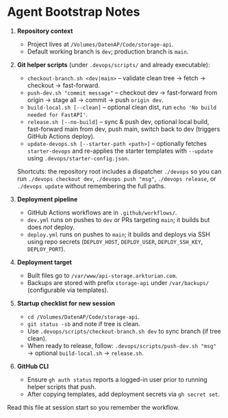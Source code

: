 # Agent Bootstrap Notes

1. **Repository context**
   - Project lives at `/Volumes/DatenAP/Code/storage-api`.
   - Default working branch is `dev`; production branch is `main`.

2. **Git helper scripts** (under `.devops/scripts/` and already executable):
   - `checkout-branch.sh <dev|main>` – validate clean tree → fetch → checkout → fast-forward.
   - `push-dev.sh "commit message"` – checkout dev → fast-forward from origin → stage all → commit → push `origin dev`.
   - `build-local.sh [--clean]` – optional clean dist, run `echo 'No build needed for FastAPI'`.
   - `release.sh [--no-build]` – sync & push dev, optional local build, fast-forward main from dev, push main, switch back to dev (triggers GitHub Actions deploy).
   - `update-devops.sh [--starter-path <path>]` – optionally fetches `starter-devops` and re-applies the starter templates with `--update` using `.devops/starter-config.json`.

   Shortcuts: the repository root includes a dispatcher `./devops` so you can run `./devops checkout dev`, `./devops push "msg"`, `./devops release`, or `./devops update` without remembering the full paths.

3. **Deployment pipeline**
   - GitHub Actions workflows are in `.github/workflows/`.
   - `dev.yml` runs on pushes to `dev` or PRs targeting `main`; it builds but does *not* deploy.
   - `deploy.yml` runs on pushes to `main`; it builds and deploys via SSH using repo secrets (`DEPLOY_HOST`, `DEPLOY_USER`, `DEPLOY_SSH_KEY`, `DEPLOY_PORT`).

4. **Deployment target**
   - Built files go to `/var/www/api-storage.arkturian.com`.
   - Backups are stored with prefix `storage-api` under `/var/backups/` (configurable via templates).

5. **Startup checklist for new session**
   - `cd /Volumes/DatenAP/Code/storage-api`.
   - `git status -sb` and note if tree is clean.
   - Use `.devops/scripts/checkout-branch.sh dev` to sync branch (if tree clean).
   - When ready to release, follow: `.devops/scripts/push-dev.sh "msg"` → optional `build-local.sh` → `release.sh`.

6. **GitHub CLI**
   - Ensure `gh auth status` reports a logged-in user prior to running helper scripts that push.
   - After copying templates, add deployment secrets via `gh secret set`.

Read this file at session start so you remember the workflow.
